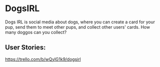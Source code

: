 # DogsIRL

Dogs IRL is social media about dogs, where you can create a card for your pup, send them to meet other pups, and collect other users' cards. How many doggos can you collect?

## User Stories:

https://trello.com/b/wQylG1k9/dogsirl
